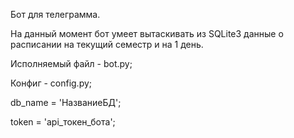 Бот для телеграмма.

На данный момент бот умеет вытаскивать из SQLite3 данные о расписании на текущий семестр и на 1 день.

Исполняемый файл - bot.py;

Конфиг - config.py;

db_name = 'НазваниеБД';

token = 'api_токен_бота';

